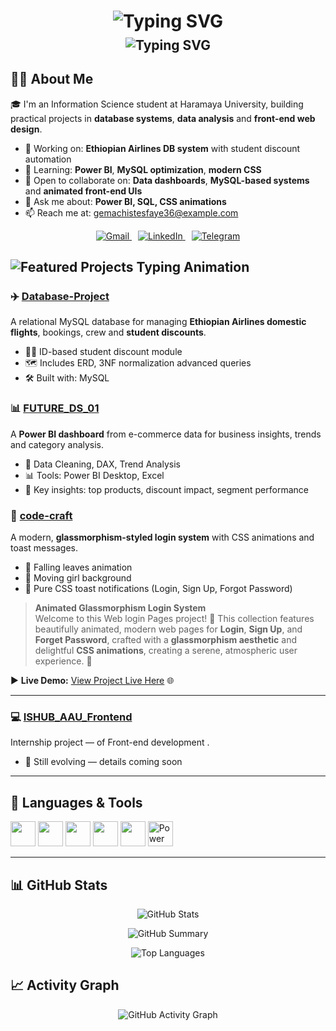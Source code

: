 <h1 align="center">
  <img src="https://readme-typing-svg.herokuapp.com?font=Fira+Code&duration=3000&pause=1500&color=00F7FF&center=true&vCenter=true&width=500&repeat=false&lines=Hey%20%F0%9F%91%8B;I%27m%20Gemachis%20Tesfaye" alt="Typing SVG" />
</h1>

<h2 align="center" style="margin-top: -10px;">
  <img src="https://readme-typing-svg.herokuapp.com?font=Fira+Code&duration=2500&pause=1000&delay=6000&color=FF6F61&center=true&vCenter=true&width=500&lines=Information%20Science%20Student;Passionate%20about%20Data%20Science;Frontend%20and%20Design" alt="Typing SVG" />
</h2>

## 👨‍🎓 About Me

🎓 I'm an Information Science student at Haramaya University, building practical projects in **database systems**, **data analysis** and **front-end web design**.

- 🔭 Working on: **Ethiopian Airlines DB system** with student discount automation  
- 🌱 Learning: **Power BI**, **MySQL optimization**, **modern CSS**  
- 👯 Open to collaborate on: **Data dashboards**, **MySQL-based systems** and **animated front-end UIs**  
- 💬 Ask me about: **Power BI, SQL, CSS animations**  
- 📫 Reach me at: [gemachistesfaye36@example.com](mailto:gemachistesfaye36@example.com)


<p align="center">
  <a href="https://mail.google.com/mail/?view=cm&to=gemachistesfaye@example.com" target="_blank" style="margin-right: 10px;">
    <img src="https://img.shields.io/badge/Gmail-EA4335?style=for-the-badge&logo=gmail&logoColor=white" alt="Gmail">
  </a>
  <a href="https://www.linkedin.com/in/gemachis-tesfaye-137196318" target="_blank" style="margin-right: 10px;">
    <img src="https://img.shields.io/badge/LinkedIn-0077B5?style=for-the-badge&logo=linkedin&logoColor=white" alt="LinkedIn">
  </a>
  <a href="https://t.me/urjiiko1" target="_blank">
    <img src="https://img.shields.io/badge/Telegram-2CA5E0?style=for-the-badge&logo=telegram&logoColor=white" alt="Telegram">
  </a>
</p>





<h2 align="left">
  <img src="https://readme-typing-svg.herokuapp.com?font=Fira+Code&duration=3000&pause=1000&color=FF7F50&width=400&lines=%F0%9F%9A%80+Featured+Projects" alt="Featured Projects Typing Animation" />
</h2>



### ✈️ [Database-Project](https://github.com/urjiiko1/Database-Project)
A relational MySQL database for managing **Ethiopian Airlines domestic flights**, bookings, crew and **student discounts**.

- 🧑‍🎓 ID-based student discount module  
- 🗺️ Includes ERD, 3NF normalization advanced queries  
- 🛠️ Built with: MySQL 



### 📊 [FUTURE_DS_01](https://github.com/urjiiko1/FUTURE_DS_01)
A **Power BI dashboard** from e-commerce data for business insights, trends and category analysis.

- 🧹 Data Cleaning, DAX, Trend Analysis  
- 📊 Tools: Power BI Desktop, Excel  
- 🎯 Key insights: top products, discount impact, segment performance  



### 🧊 [code-craft](https://github.com/urjiiko1/code-craft)
A modern, **glassmorphism-styled login system** with CSS animations and toast messages.

- 🍂 Falling leaves animation  
- 🚴 Moving girl background  
- 💬 Pure CSS toast notifications (Login, Sign Up, Forgot Password)  

> **Animated Glassmorphism Login System**  
> Welcome to this Web login Pages project! 🎉 This collection features beautifully animated, modern web pages for **Login**, **Sign Up**, and **Forget Password**, crafted with a **glassmorphism aesthetic** and delightful **CSS animations**, creating a serene, atmospheric user experience. 🌅

▶️ **Live Demo:** [View Project Live Here](https://urjiiko1.github.io/code-craft/CSS02/) 🌐

---

### 💻 [ISHUB_AAU_Frontend](https://github.com/urjiiko1/ISHUB_AAU_Frontend)
Internship project — of Front-end development .

- 🚧 Still evolving — details coming soon

---


## 🧰 Languages & Tools
<p align="left">
  <img src="https://cdn.jsdelivr.net/gh/devicons/devicon/icons/html5/html5-original.svg" width="40" height="40"/>
  <img src="https://cdn.jsdelivr.net/gh/devicons/devicon/icons/css3/css3-original.svg" width="40" height="40"/>
  <img src="https://cdn.jsdelivr.net/gh/devicons/devicon/icons/javascript/javascript-original.svg" width="40" height="40"/>
  <img src="https://cdn.jsdelivr.net/gh/devicons/devicon/icons/mysql/mysql-original-wordmark.svg" width="40" height="40"/>
   <img src="https://cdn.jsdelivr.net/gh/devicons/devicon/icons/mongodb/mongodb-original.svg" width="40" height="40"/>
  <img src="https://raw.githubusercontent.com/microsoft/PowerBI-Icons/main/SVG/Power-BI.svg" width="40" height="40" alt="Power BI"/>

</p>

---

## 📊 GitHub Stats

<p align="center">
  <img src="https://github-readme-stats.vercel.app/api?username=urjiiko1&show_icons=true&theme=tokyonight&hide_border=true" alt="GitHub Stats" />
</p>

<p align="center">
  <img src="https://github-profile-summary-cards.vercel.app/api/cards/profile-details?username=urjiiko1&theme=tokyonight" alt="GitHub Summary" />
</p>

<p align="center">
  <img src="https://github-readme-stats.vercel.app/api/top-langs/?username=urjiiko1&layout=donut&theme=tokyonight&hide_border=true" alt="Top Languages" />
</p>



## 📈 Activity Graph

<p align="center">
  <img src="https://activity-graph.vercel.app/graph?username=urjiiko1&theme=dracula" alt="GitHub Activity Graph">
</p>
